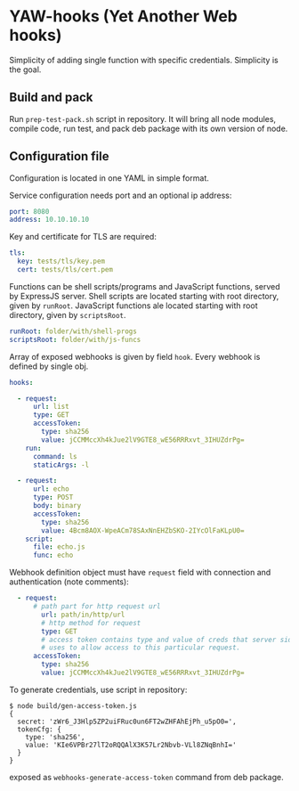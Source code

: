 # YAW-hooks (Yet Another Web hooks)

Simplicity of adding single function with specific credentials. Simplicity is the goal.

## Build and pack

Run `prep-test-pack.sh` script in repository. It will bring all node modules, compile code, run test, and pack deb package with its own version of node.


## Configuration file

Configuration is located in one YAML in simple format.

Service configuration needs port and an optional ip address:
```yaml
port: 8080
address: 10.10.10.10
```

Key and certificate for TLS are required:
```yaml
tls:
  key: tests/tls/key.pem
  cert: tests/tls/cert.pem
```

Functions can be shell scripts/programs and JavaScript functions, served by ExpressJS server. Shell scripts are located starting with root directory, given by `runRoot`. JavaScript functions ale located starting with root directory, given by `scriptsRoot`.
```yaml
runRoot: folder/with/shell-progs
scriptsRoot: folder/with/js-funcs
```

Array of exposed webhooks is given by field `hook`. Every webhook is defined by single obj.
```yaml
hooks:

  - request:
      url: list
      type: GET
      accessToken:
        type: sha256
        value: jCCMMccXh4kJue2lV9GTE8_wE56RRRxvt_3IHUZdrPg=
    run:
      command: ls
      staticArgs: -l

  - request:
      url: echo
      type: POST
      body: binary
      accessToken:
        type: sha256
        value: 4Bcm8AOX-WpeACm78SAxNnEHZbSKO-2IYcOlFaKLpU0=
    script:
      file: echo.js
      func: echo
```

Webhook definition object must have `request` field with connection and authentication (note comments):
```yaml
  - request:
      # path part for http request url
		url: path/in/http/url
		# http method for request
		type: GET
		# access token contains type and value of creds that server side
		# uses to allow access to this particular request.
      accessToken:
        type: sha256
        value: jCCMMccXh4kJue2lV9GTE8_wE56RRRxvt_3IHUZdrPg=
```

To generate credentials, use script in repository:
```
$ node build/gen-access-token.js 
{
  secret: 'zWr6_J3Hlp5ZP2uiFRuc0un6FT2wZHFAhEjPh_u5pO0=',
  tokenCfg: {
    type: 'sha256',
    value: 'KIe6VPBr27lT2oRQQAlX3K57Lr2Nbvb-VLl8ZNqBnhI='
  }
}
```
exposed as `webhooks-generate-access-token` command from deb package.